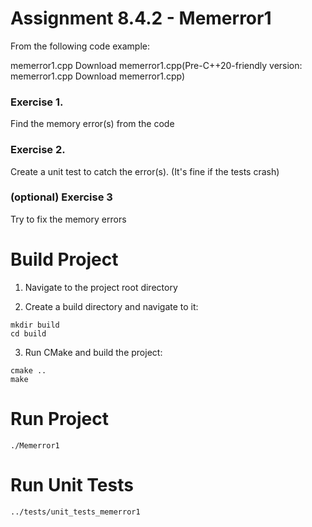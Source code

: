# Assignment 8.4.2 - Memerror1

From the following code example:

memerror1.cpp Download memerror1.cpp(Pre-C++20-friendly version: memerror1.cpp Download memerror1.cpp)

### Exercise 1.

Find the memory error(s) from the code

### Exercise 2.

Create a unit test to catch the error(s).  (It's fine if the tests crash)

### (optional) Exercise 3

Try to fix the memory errors

# Build Project

1. Navigate to the project root directory

2. Create a build directory and navigate to it:

```shell
mkdir build
cd build
```

3. Run CMake and build the project:

```shell
cmake ..
make
```

# Run Project

```shell
./Memerror1
```

# Run Unit Tests

```shell 
../tests/unit_tests_memerror1
``` 
